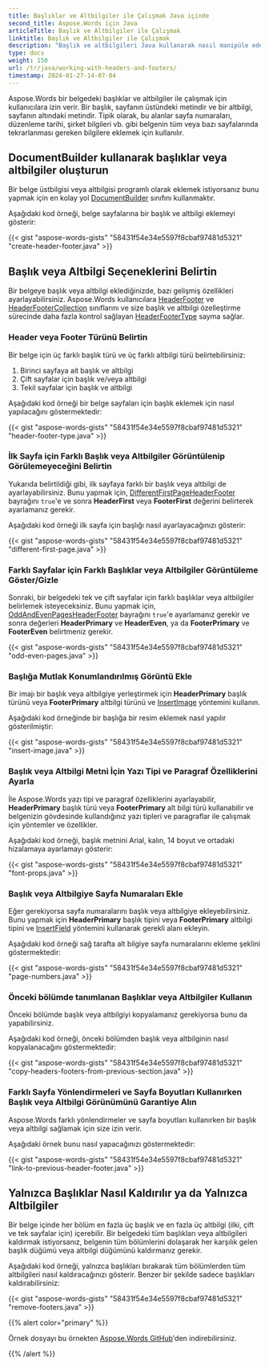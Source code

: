 ```yaml
---
title: Başlıklar ve Altbilgiler ile Çalışmak Java içinde
second_title: Aspose.Words için Java
articleTitle: Başlık ve Altbilgiler ile Çalışmak
linktitle: Başlık ve Altbilgiler ile Çalışmak
description: "Başlık ve altbilgileri Java kullanarak nasıl manipüle edeceğiniz."
type: docs
weight: 150
url: /tr/java/working-with-headers-and-footers/
timestamp: 2024-01-27-14-07-04
---
```


Aspose.Words bir belgedeki başlıklar ve altbilgiler ile çalışmak için kullanıcılara izin verir. Bir başlık, sayfanın üstündeki metindir ve bir altbilgi, sayfanın altındaki metindir. Tipik olarak, bu alanlar sayfa numaraları, düzenleme tarihi, şirket bilgileri vb. gibi belgenin tüm veya bazı sayfalarında tekrarlanması gereken bilgilere eklemek için kullanılır.

## DocumentBuilder kullanarak başlıklar veya altbilgiler oluşturun

Bir belge üstbilgisi veya altbilgisi programlı olarak eklemek istiyorsanız bunu yapmak için en kolay yol [DocumentBuilder](https://reference.aspose.com/words/java/com.aspose.words/documentbuilder/) sınıfını kullanmaktır.

Aşağıdaki kod örneği, belge sayfalarına bir başlık ve altbilgi eklemeyi gösterir:

{{< gist "aspose-words-gists" "58431f54e34e5597f8cbaf97481d5321" "create-header-footer.java" >}}

## Başlık veya Altbilgi Seçeneklerini Belirtin

Bir belgeye başlık veya altbilgi eklediğinizde, bazı gelişmiş özellikleri ayarlayabilirsiniz. Aspose.Words kullanıcılara [HeaderFooter](https://reference.aspose.com/words/java/com.aspose.words/headerfooter/) ve [HeaderFooterCollection](https://reference.aspose.com/words/java/com.aspose.words/headerfootercollection/) sınıflarını ve size başlık ve altbilgi özelleştirme sürecinde daha fazla kontrol sağlayan [HeaderFooterType](https://reference.aspose.com/words/java/com.aspose.words/headerfootertype/) sayma sağlar.

### Header veya Footer Türünü Belirtin

Bir belge için üç farklı başlık türü ve üç farklı altbilgi türü belirtebilirsiniz:

1. Birinci sayfaya ait başlık ve altbilgi
2. Çift sayfalar için başlık ve/veya altbilgi
3. Tekil sayfalar için başlık ve altbilgi

Aşağıdaki kod örneği bir belge sayfaları için başlık eklemek için nasıl yapılacağını göstermektedir:

{{< gist "aspose-words-gists" "58431f54e34e5597f8cbaf97481d5321" "header-footer-type.java" >}}

### İlk Sayfa için Farklı Başlık veya Altbilgiler Görüntülenip Görülemeyeceğini Belirtin

Yukarıda belirtildiği gibi, ilk sayfaya farklı bir başlık veya altbilgi de ayarlayabilirsiniz. Bunu yapmak için, [DifferentFirstPageHeaderFooter](https://reference.aspose.com/words/java/com.aspose.words/pagesetup/#getDifferentFirstPageHeaderFooter) bayrağını `true`'e ve sonra **HeaderFirst** veya **FooterFirst** değerini belirterek ayarlamanız gerekir.

Aşağıdaki kod örneği ilk sayfa için başlığı nasıl ayarlayacağınızı gösterir:

{{< gist "aspose-words-gists" "58431f54e34e5597f8cbaf97481d5321" "different-first-page.java" >}}

### Farklı Sayfalar için Farklı Başlıklar veya Altbilgiler Görüntüleme Göster/Gizle

 Sonraki, bir belgedeki tek ve çift sayfalar için farklı başlıklar veya altbilgiler belirlemek isteyeceksiniz. Bunu yapmak için, [OddAndEvenPagesHeaderFooter](https://reference.aspose.com/words/java/com.aspose.words/pagesetup/#getOddAndEvenPagesHeaderFooter) bayrağını `true`'e ayarlamanız gerekir ve sonra değerleri **HeaderPrimary** ve **HeaderEven**, ya da **FooterPrimary** ve **FooterEven** belirtmeniz gerekir.

{{< gist "aspose-words-gists" "58431f54e34e5597f8cbaf97481d5321" "odd-even-pages.java" >}}

### Başlığa Mutlak Konumlandırılmış Görüntü Ekle

Bir imajı bir başlık veya altbilgiye yerleştirmek için **HeaderPrimary** başlık türünü veya **FooterPrimary** altbilgi türünü ve [InsertImage](https://reference.aspose.com/words/java/com.aspose.words/documentbuilder/#insertImage-byte) yöntemini kullanın.

Aşağıdaki kod örneğinde bir başlığa bir resim eklemek nasıl yapılır gösterilmiştir:

{{< gist "aspose-words-gists" "58431f54e34e5597f8cbaf97481d5321" "insert-image.java" >}}

### Başlık veya Altbilgi Metni İçin Yazı Tipi ve Paragraf Özelliklerini Ayarla

İle Aspose.Words yazı tipi ve paragraf özelliklerini ayarlayabilir, **HeaderPrimary** başlık türü veya **FooterPrimary** alt bilgi türü kullanabilir ve belgenizin gövdesinde kullandığınız yazı tipleri ve paragraflar ile çalışmak için yöntemler ve özellikler.

Aşağıdaki kod örneği, başlık metnini Arial, kalın, 14 boyut ve ortadaki hizalamaya ayarlamayı gösterir:

{{< gist "aspose-words-gists" "58431f54e34e5597f8cbaf97481d5321" "font-props.java" >}}

### Başlık veya Altbilgiye Sayfa Numaraları Ekle

Eğer gerekiyorsa sayfa numaralarını başlık veya altbilgiye ekleyebilirsiniz. Bunu yapmak için **HeaderPrimary** başlık tipini veya **FooterPrimary** altbilgi tipini ve [InsertField](https://reference.aspose.com/words/java/com.aspose.words/documentbuilder/#insertField-int-boolean) yöntemini kullanarak gerekli alanı ekleyin.

Aşağıdaki kod örneği sağ tarafta alt bilgiye sayfa numaralarını ekleme şeklini göstermektedir:

{{< gist "aspose-words-gists" "58431f54e34e5597f8cbaf97481d5321" "page-numbers.java" >}}

### Önceki bölümde tanımlanan Başlıklar veya Altbilgiler Kullanın

Önceki bölümde başlık veya altbilgiyi kopyalamanız gerekiyorsa bunu da yapabilirsiniz.

Aşağıdaki kod örneği, önceki bölümden başlık veya altbilginin nasıl kopyalanacağını göstermektedir:

{{< gist "aspose-words-gists" "58431f54e34e5597f8cbaf97481d5321" "copy-headers-footers-from-previous-section.java" >}}

### Farklı Sayfa Yönlendirmeleri ve Sayfa Boyutları Kullanırken Başlık veya Altbilgi Görünümünü Garantiye Alın

Aspose.Words farklı yönlendirmeler ve sayfa boyutları kullanırken bir başlık veya altbilgi sağlamak için size izin verir.

Aşağıdaki örnek bunu nasıl yapacağınızı göstermektedir:

{{< gist "aspose-words-gists" "58431f54e34e5597f8cbaf97481d5321" "link-to-previous-header-footer.java" >}}

## Yalnızca Başlıklar Nasıl Kaldırılır ya da Yalnızca Altbilgiler

Bir belge içinde her bölüm en fazla üç başlık ve en fazla üç altbilgi (ilki, çift ve tek sayfalar için) içerebilir. Bir belgedeki tüm başlıkları veya altbilgileri kaldırmak istiyorsanız, belgenin tüm bölümlerini dolaşarak her karşılık gelen başlık düğümü veya altbilgi düğümünü kaldırmanız gerekir.

Aşağıdaki kod örneği, yalnızca başlıkları bırakarak tüm bölümlerden tüm altbilgileri nasıl kaldıracağınızı gösterir. Benzer bir şekilde sadece başlıkları kaldırabilirsiniz:

{{< gist "aspose-words-gists" "58431f54e34e5597f8cbaf97481d5321" "remove-footers.java" >}}

{{% alert color="primary" %}}

Örnek dosyayı bu örnekten [Aspose.Words GitHub](https://github.com/aspose-words/Aspose.Words-for-Java/blob/master/Examples/Data/Footer.docx)'den indirebilirsiniz.

{{% /alert %}}
